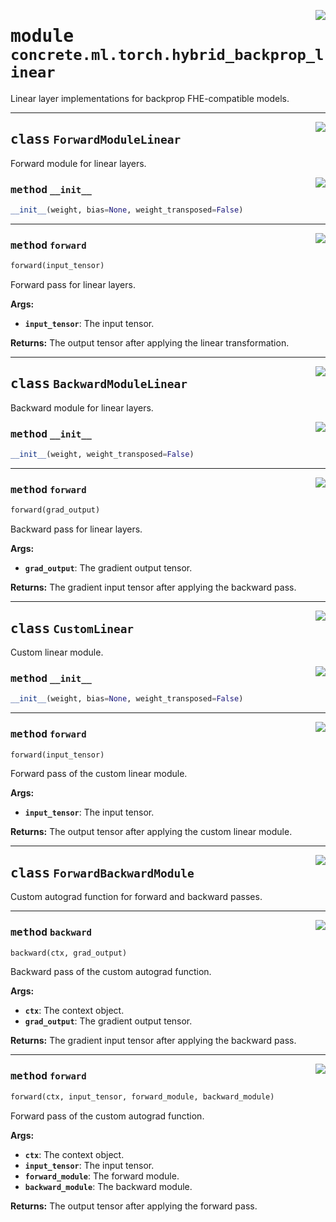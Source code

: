 <!-- markdownlint-disable -->

<a href="../../../src/concrete/ml/torch/hybrid_backprop_linear.py#L0"><img align="right" style="float:right;" src="https://img.shields.io/badge/-source-cccccc?style=flat-square"></a>

# <kbd>module</kbd> `concrete.ml.torch.hybrid_backprop_linear`

Linear layer implementations for backprop FHE-compatible models.

______________________________________________________________________

<a href="../../../src/concrete/ml/torch/hybrid_backprop_linear.py#L8"><img align="right" style="float:right;" src="https://img.shields.io/badge/-source-cccccc?style=flat-square"></a>

## <kbd>class</kbd> `ForwardModuleLinear`

Forward module for linear layers.

<a href="../../../src/concrete/ml/torch/hybrid_backprop_linear.py#L11"><img align="right" style="float:right;" src="https://img.shields.io/badge/-source-cccccc?style=flat-square"></a>

### <kbd>method</kbd> `__init__`

```python
__init__(weight, bias=None, weight_transposed=False)
```

______________________________________________________________________

<a href="../../../src/concrete/ml/torch/hybrid_backprop_linear.py#L17"><img align="right" style="float:right;" src="https://img.shields.io/badge/-source-cccccc?style=flat-square"></a>

### <kbd>method</kbd> `forward`

```python
forward(input_tensor)
```

Forward pass for linear layers.

**Args:**

- <b>`input_tensor`</b>:  The input tensor.

**Returns:**
The output tensor after applying the linear transformation.

______________________________________________________________________

<a href="../../../src/concrete/ml/torch/hybrid_backprop_linear.py#L37"><img align="right" style="float:right;" src="https://img.shields.io/badge/-source-cccccc?style=flat-square"></a>

## <kbd>class</kbd> `BackwardModuleLinear`

Backward module for linear layers.

<a href="../../../src/concrete/ml/torch/hybrid_backprop_linear.py#L40"><img align="right" style="float:right;" src="https://img.shields.io/badge/-source-cccccc?style=flat-square"></a>

### <kbd>method</kbd> `__init__`

```python
__init__(weight, weight_transposed=False)
```

______________________________________________________________________

<a href="../../../src/concrete/ml/torch/hybrid_backprop_linear.py#L45"><img align="right" style="float:right;" src="https://img.shields.io/badge/-source-cccccc?style=flat-square"></a>

### <kbd>method</kbd> `forward`

```python
forward(grad_output)
```

Backward pass for linear layers.

**Args:**

- <b>`grad_output`</b>:  The gradient output tensor.

**Returns:**
The gradient input tensor after applying the backward pass.

______________________________________________________________________

<a href="../../../src/concrete/ml/torch/hybrid_backprop_linear.py#L61"><img align="right" style="float:right;" src="https://img.shields.io/badge/-source-cccccc?style=flat-square"></a>

## <kbd>class</kbd> `CustomLinear`

Custom linear module.

<a href="../../../src/concrete/ml/torch/hybrid_backprop_linear.py#L64"><img align="right" style="float:right;" src="https://img.shields.io/badge/-source-cccccc?style=flat-square"></a>

### <kbd>method</kbd> `__init__`

```python
__init__(weight, bias=None, weight_transposed=False)
```

______________________________________________________________________

<a href="../../../src/concrete/ml/torch/hybrid_backprop_linear.py#L69"><img align="right" style="float:right;" src="https://img.shields.io/badge/-source-cccccc?style=flat-square"></a>

### <kbd>method</kbd> `forward`

```python
forward(input_tensor)
```

Forward pass of the custom linear module.

**Args:**

- <b>`input_tensor`</b>:  The input tensor.

**Returns:**
The output tensor after applying the custom linear module.

______________________________________________________________________

<a href="../../../src/concrete/ml/torch/hybrid_backprop_linear.py#L81"><img align="right" style="float:right;" src="https://img.shields.io/badge/-source-cccccc?style=flat-square"></a>

## <kbd>class</kbd> `ForwardBackwardModule`

Custom autograd function for forward and backward passes.

______________________________________________________________________

<a href="../../../src/concrete/ml/torch/hybrid_backprop_linear.py#L101"><img align="right" style="float:right;" src="https://img.shields.io/badge/-source-cccccc?style=flat-square"></a>

### <kbd>method</kbd> `backward`

```python
backward(ctx, grad_output)
```

Backward pass of the custom autograd function.

**Args:**

- <b>`ctx`</b>:  The context object.
- <b>`grad_output`</b>:  The gradient output tensor.

**Returns:**
The gradient input tensor after applying the backward pass.

______________________________________________________________________

<a href="../../../src/concrete/ml/torch/hybrid_backprop_linear.py#L84"><img align="right" style="float:right;" src="https://img.shields.io/badge/-source-cccccc?style=flat-square"></a>

### <kbd>method</kbd> `forward`

```python
forward(ctx, input_tensor, forward_module, backward_module)
```

Forward pass of the custom autograd function.

**Args:**

- <b>`ctx`</b>:  The context object.
- <b>`input_tensor`</b>:  The input tensor.
- <b>`forward_module`</b>:  The forward module.
- <b>`backward_module`</b>:  The backward module.

**Returns:**
The output tensor after applying the forward pass.
